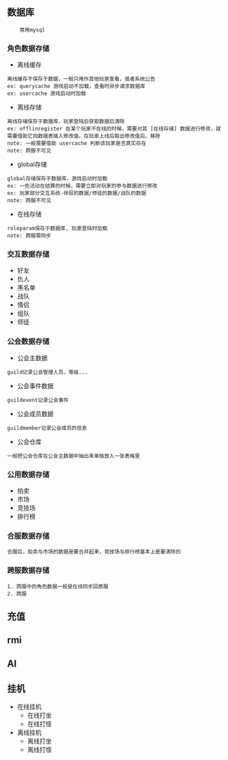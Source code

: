 

## 数据库
```
    常用mysql
```

### 角色数据存储
- 离线缓存
```
离线缓存不保存于数据，一般只用作其他玩家查看，或者系统公告
ex: querycache 游戏启动不加载，查看时异步请求数据库
ex: usercache 游戏启动时加载
```

- 离线存储
```
离线存储保存于数据库，玩家登陆后获取数据后清除
ex: offlinregister 在某个玩家不在线的时候，需要对其 [在线存储] 数据进行修改，就需要借助它向数据表插入修改值。在玩家上线后取出修改值后，移除
note: 一般需要借助 usercache 判断该玩家是否真实存在
note: 跨服不可见
```

- global存储
```
global存储保存于数据库，游戏启动时加载
ex: 一些活动在结算的时候，需要立即对玩家的参与数据进行修改
ex: 玩家部分交互系统-伴侣的数据/师徒的数据/战队的数据
note: 跨服不可见
```

- 在线存储
```
roleparam保存于数据库, 玩家登陆时加载
note: 跨服需同步
```

### 交互数据存储
- 好友
- 仇人
- 黑名单
- 战队
- 情侣
- 组队
- 师徒

### 公会数据存储
- 公会主数据
```
guild记录公会管理人员，等级...
```
- 公会事件数据
```
guildevent记录公会事件
```
- 公会成员数据
```
guildmember记录公会成员的信息
```
- 公会仓库
```
一般把公会仓库在公会主数据中抽出来单独放入一张表格里
```

### 公用数据存储
- 拍卖
- 市场
- 竞技场
- 排行榜

### 合服数据存储
```
合服后，拍卖与市场的数据是要合并起来，竞技场与排行榜基本上是要清除的
```

### 跨服数据存储
```
1. 跨服中的角色数据一般是在线同步回原服
2. 跨服
```

## 充值

## rmi

## AI

## 挂机
- 在线挂机
    - 在线打坐
    - 在线打怪
- 离线挂机
    - 离线打坐
    - 离线打怪

##
